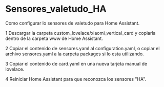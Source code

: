 # Sensores_valetudo_HA
Como configurar lo sensores de valetudo para Home Assistant.

1 Descargar la carpeta custom_lovelace/xiaomi_vertical_card y copiarla dentro de la carpeta www de Home Assistant.

2 Copiar el contenido de sensores.yaml al configuration.yaml, o copiar el archivo sensores.yaml a la carpeta packages si lo esta utilizando.

3 Copiar el contenido de card.yaml en una nueva tarjeta manual de lovelace.

4 Reiniciar Home Assistant para que reconozca los sensores "HA".
